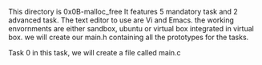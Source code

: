 This directory is 0x0B-malloc_free
It features 5 mandatory task and 2 advanced task.
The text editor to use are Vi and Emacs.
the working envornments are either sandbox, ubuntu or virtual box integrated in virtual box.
we will create our main.h containing all the prototypes for the tasks.

Task 0
in this task, we will create a file called main.c
